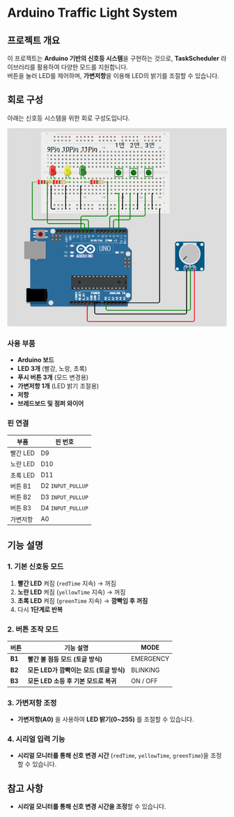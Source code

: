 # Arduino Traffic Light System

## 프로젝트 개요
이 프로젝트는 **Arduino 기반의 신호등 시스템**을 구현하는 것으로, **TaskScheduler** 라이브러리를 활용하여 다양한 모드를 지원합니다.  
버튼을 눌러 LED를 제어하며, **가변저항**을 이용해 LED의 밝기를 조절할 수 있습니다.

## 회로 구성
아래는 신호등 시스템을 위한 회로 구성도입니다.

![alt text](image-1.png)

### 사용 부품
- **Arduino 보드**
- **LED 3개** (빨강, 노랑, 초록)
- **푸시 버튼 3개** (모드 변경용)
- **가변저항 1개** (LED 밝기 조절용)
- **저항**
- **브레드보드 및 점퍼 와이어**

### 핀 연결

| 부품       | 핀 번호 |
|------------|--------|
| 빨간 LED   | D9     |
| 노란 LED   | D10    |
| 초록 LED   | D11    |
| 버튼 B1    | D2 `INPUT_PULLUP`    |
| 버튼 B2    | D3 `INPUT_PULLUP`    |
| 버튼 B3    | D4 `INPUT_PULLUP`    |
| 가변저항   | A0     |

## 기능 설명

### 1. 기본 신호등 모드
1. **빨간 LED** 켜짐 (`redTime` 지속) → 꺼짐  
2. **노란 LED** 켜짐 (`yellowTime` 지속) → 꺼짐
3. **초록 LED** 켜짐 (`greenTime` 지속) → **깜빡임 후 꺼짐**  
4. 다시 **1단계로 반복**  

### 2. 버튼 조작 모드
| 버튼  | 기능 설명 | MODE |
|-------|--------------------------------| ------ |
| **B1** | **빨간 불 점등 모드 (토글 방식)** | EMERGENCY |
| **B2** | **모든 LED가 깜빡이는 모드 (토글 방식)** | BLINKING |
| **B3** | **모든 LED 소등 후 기본 모드로 복귀** | ON / OFF |

### 3. 가변저항 조정
- **가변저항(A0)** 을 사용하여 **LED 밝기(0~255)** 를 조절할 수 있습니다.

### 4. 시리얼 입력 기능
- **시리얼 모니터를 통해 신호 변경 시간** (`redTime`, `yellowTime`, `greenTime`)을 조정할 수 있습니다.


## 참고 사항
- **시리얼 모니터를 통해 신호 변경 시간을 조정**할 수 있습니다.